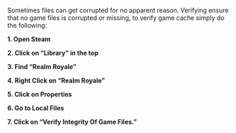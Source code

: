 
Sometimes files can get corrupted for no apparent reason. Verifying ensure that no game files is corrupted or missing, to verify game cache simply do the following:

**1. Open Steam**

**2. Click on “Library” in the top**

**3. Find “Realm Royale”**

**4. Right Click on “Realm Royale”**

**5. Click on Properties**

**6. Go to Local Files**

**7. Click on “Verify Integrity Of Game Files.”**